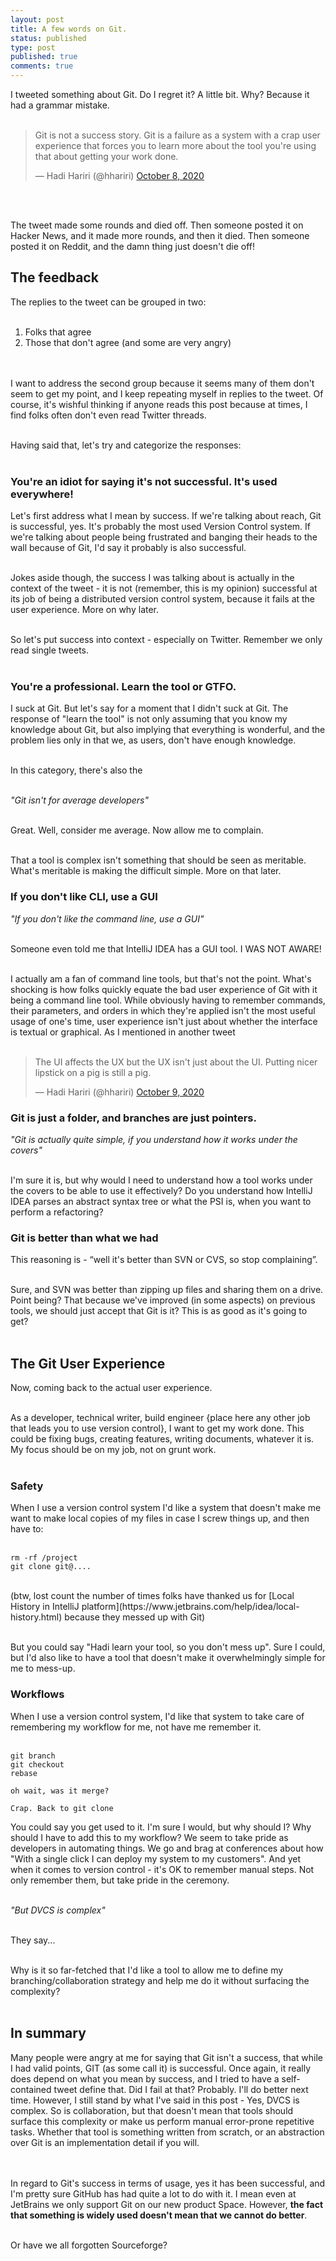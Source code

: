 ```yaml
---
layout: post
title: A few words on Git.
status: published
type: post
published: true
comments: true
---
```


I tweeted something about Git. Do I regret it? A little bit. Why? Because it had a grammar mistake.
<br/>
<br/>

<blockquote class="twitter-tweet"><p lang="en" dir="ltr">Git is not a success story. Git is a failure as a system with a crap user experience that forces you to learn more about the tool you&#39;re using that about getting your work done.</p>&mdash; Hadi Hariri (@hhariri) <a href="https://twitter.com/hhariri/status/1314178925610885120?ref_src=twsrc%5Etfw">October 8, 2020</a></blockquote> <script async src="https://platform.twitter.com/widgets.js" charset="utf-8"></script>
<br/>
<br/>

The tweet made some rounds and died off. Then someone posted it on Hacker News, and it made more rounds, and then it died.
Then someone posted it on Reddit, and the damn thing just doesn't die off!

## The feedback

The replies to the tweet can be grouped in two:
<br/>
<br/>

1. Folks that agree
2. Those that don't agree (and some are very angry)

<br/>
<br/>
I want to address the second group because it seems many of them don't seem to get my point, and I keep
repeating myself in replies to the tweet. Of course, it's wishful thinking if anyone reads this post because at times,
I find folks often don't even read Twitter threads.
<br/>
<br/>

Having said that, let's try and categorize the responses:
<br/>
<br/>

### You're an idiot for saying it's not successful. It's used everywhere!

Let's first address what I mean by success. If we're talking about reach, Git is successful, yes. It's
probably the most used Version Control system. If we're talking about people being frustrated and banging their
heads to the wall because of Git, I'd say it probably is also successful.
<br/>
<br/>

Jokes aside though, the success I was talking about is actually in the context of the tweet - it is not (remember, this is my opinion)
successful at its job of being a distributed version control system, because it fails at the user experience. More on why later.
<br/>
<br/>

So let's put success into context - especially on Twitter. Remember we only read single tweets.
<br/>
<br/>

### You're a professional. Learn the tool or GTFO.

I suck at Git. But let's say for a moment that I didn't suck at Git. The response of "learn the tool" is not only
assuming that you know my knowledge about Git, but also implying that everything is wonderful, and the problem lies only
in that we, as users, don't have enough knowledge.
<br/>
<br/>

In this category, there's also the
<br/>
<br/>

*"Git isn't for average developers"*
<br/>
<br/>

Great. Well, consider me average. Now allow me to complain.
<br/>
<br/>

That a tool is complex isn't something that should be seen as meritable. What's meritable is making the difficult simple. More on that later.

### If you don't like CLI, use a GUI

*"If you don't like the command line, use a GUI"*
<br/>
<br/>

Someone even told me that IntelliJ IDEA has a GUI tool. I WAS NOT AWARE!
<br/>
<br/>

I actually am a fan of command line tools, but that's not the point. What's shocking is how folks quickly
equate the bad user experience of Git with it being a command line tool. While obviously having to remember
commands, their parameters, and orders in which they're applied isn't the most useful usage of one's time,
user experience isn't just about whether the interface is textual or graphical. As I mentioned in another
tweet
<br/>
<br/>

<blockquote class="twitter-tweet"><p lang="en" dir="ltr">The UI affects the UX but the UX isn&#39;t just about the UI. Putting nicer lipstick on a pig is still a pig.</p>&mdash; Hadi Hariri (@hhariri) <a href="https://twitter.com/hhariri/status/1314523004655874048?ref_src=twsrc%5Etfw">October 9, 2020</a></blockquote> <script async src="https://platform.twitter.com/widgets.js" charset="utf-8"></script>

### Git is just a folder, and branches are just pointers.

*"Git is actually quite simple, if you understand how it works under the covers"*
<br/>
<br/>

I'm sure it is, but why would I need to understand how a tool works under the covers to be able to use it effectively? Do you understand
how IntelliJ IDEA parses an abstract syntax tree or what the PSI is, when you want to perform a refactoring?

### Git is better than what we had

This reasoning is - “well it's better than SVN or CVS, so stop complaining”.
<br/>
<br/>

Sure, and SVN was better than zipping up files and sharing them on a drive. Point being? That because
we've improved (in some aspects) on previous tools, we should just accept that Git is it? This is as good as it's going to
get?
<br/>
<br/>

## The Git User Experience

Now, coming back to the actual user experience.
<br/>
<br/>

As a developer, technical writer, build engineer {place here any other job that leads you to use version control}, I want to
get my work done. This could be fixing bugs, creating features, writing documents, whatever it is. My focus should be on my job, not on grunt work.
<br/>
<br/>

### Safety

When I use a version control system I'd like a system that doesn't make me want to make local copies of my files in case I screw things up, and then have to:
<br/>
<br/>

```
rm -rf /project
git clone git@....
```

<br/>
(btw, lost count the number of times folks have thanked us for [Local History in IntelliJ platform](https://www.jetbrains.com/help/idea/local-history.html) because they messed up with Git)
<br/>
<br/>

But you could say "Hadi learn your tool, so you don't mess up". Sure I could, but I'd also like to have a tool that doesn't make it
overwhelmingly simple for me to mess-up.

### Workflows

When I use a version control system, I'd like that system to take care of remembering my workflow for me, not have me remember it.
<br/>
<br/>

```
git branch
git checkout
rebase

oh wait, was it merge?

Crap. Back to git clone
```

You could say you get used to it. I'm sure I would, but why should I? Why should I have to add this to my workflow? We seem to
take pride as developers in automating things. We go and brag at conferences about how "With a single click I can deploy my system to my customers". And yet
when it comes to version control - it's OK to remember manual steps. Not only remember them, but take pride in the ceremony.
<br/>
<br/>

*"But DVCS is complex"*
<br/>
<br/>

They say...
<br/>
<br/>

Why is it so far-fetched that I'd like a tool to allow me to define my branching/collaboration strategy and help me do it without surfacing the complexity?
<br/>
<br/>


## In summary

Many people were angry at me for saying that Git isn't a success, that while I had valid points, GIT (as some call it) is successful. Once again,
it really does depend on what you mean by success, and I tried to have a self-contained tweet define that. Did I fail at that? Probably. I'll do better
next time. However, I still stand by what I've said in this post - Yes, DVCS is complex. So is collaboration, but that doesn't mean that
tools should surface this complexity or make us perform manual error-prone repetitive tasks. Whether that tool is something written from scratch, or an abstraction
over Git is an implementation detail if you will.  
<br/>
<br/>

In regard to Git's success in terms of usage, yes it has been successful, and I'm pretty sure GitHub has had quite a lot to do with it. I mean even
at JetBrains we only support Git on our new product Space. However, **the fact that something is widely used doesn't mean that we cannot do better**.
<br/>
<br/>

Or have we all forgotten Sourceforge?






